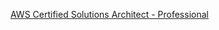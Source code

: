 [AWS Certified Solutions Architect - Professional](AWS-Certified-Solutions-Architect-Professional.md)
